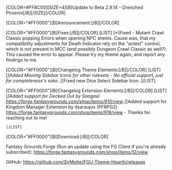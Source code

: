 [COLOR=#FF8C00][SIZE=4][B]Update to Beta 2.9.14 - Drenched Phoenix[/B][/SIZE][/COLOR]


[COLOR="#FF0000"][B]Announcement:[/B][/COLOR]

[COLOR="#FF0000"][B]Fixes:[/B][/COLOR]
    [LIST]
        [*]Fixed - Mutant Crawl Classic popping Errors when opening NPC sheets. Cause was, that my compatibility adjustments for Death Indicator rely on the "actext" control, which is not present in MCC (and possibly Dungeon Crawl Classic as well?). This caused the error to appear. Please try my theme again, and report any findings to me.

[COLOR="#FF0000"][B]Changelog Theme Elements:[/B][/COLOR]
    [LIST]
        [*]Added Missing Sidebar Icons for other rulesets - No official support, just for completeness's sake.
        [*]Fixed new Dice Select Sidebar Icon.
    [/LIST]

[COLOR="#FF0000"][B]Changelog Extension Elements:[/B][/COLOR]
    [LIST]
        [*]Added support for Decked Out by Saagael https://forge.fantasygrounds.com/shop/items/910/view
        [*]Added support for Kingdom Manager Extension by dsaraujos (PFRPG2) https://forge.fantasygrounds.com/shop/items/918/view - Thanks for reaching out to me!

    [/LIST]

[COLOR="#FF0000"][B]Download:[/B][/COLOR]

Fantasy Grounds Forge
(Run an update using the FG Client if you're already subscribed):
https://forge.fantasygrounds.com/shop/items/12/view

GitHub:
https://github.com/SirMotte/FGU-Theme-Hearth/releases
